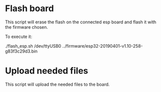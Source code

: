 # Flash board

This script will erase the flash on the connected esp board and flash it with the firmware chosen.

To execute it:

./flash_esp.sh /dev/ttyUSB0 ../firmware/esp32-20190401-v1.10-258-g83f3c29d3.bin

# Upload needed files

This script will upload the needed files to the board.
